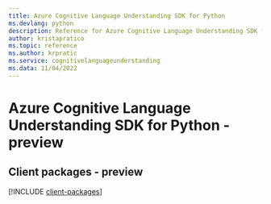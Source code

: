 ```yaml
---
title: Azure Cognitive Language Understanding SDK for Python
ms.devlang: python
description: Reference for Azure Cognitive Language Understanding SDK for Python
author: kristapratico
ms.topic: reference
ms.author: krpratic
ms.service: cognitivelanguageunderstanding
ms.data: 11/04/2022
---
```

# Azure Cognitive Language Understanding SDK for Python - preview

## Client packages - preview
[!INCLUDE [client-packages](cognitive-language-understanding-client-index.md)]